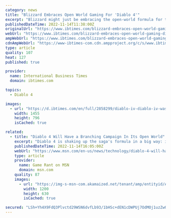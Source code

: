 ```yaml
---
category: news
title: "Blizzard Embraces Open World Gaming For 'Diablo 4'"
excerpt: "Blizzard might just be embracing the open-world formula for the fourth installment of the 'Diablo' series set to launch in 2023. \"One of the concerns about putting 'open world' in a big neon sign and ..."
publishedDateTime: 2022-11-14T11:38:00Z
originalUrl: "https://www.ibtimes.com/blizzard-embraces-open-world-gaming-diablo-4-3635791"
webUrl: "https://www.ibtimes.com/blizzard-embraces-open-world-gaming-diablo-4-3635791"
ampWebUrl: "https://www.ibtimes.com/blizzard-embraces-open-world-gaming-diablo-4-3635791?amp=1"
cdnAmpWebUrl: "https://www-ibtimes-com.cdn.ampproject.org/c/s/www.ibtimes.com/blizzard-embraces-open-world-gaming-diablo-4-3635791?amp=1"
type: article
quality: 107
heat: 127
published: true

provider:
  name: International Business Times
  domain: ibtimes.com

topics:
  - Diablo 4

images:
  - url: "https://d.ibtimes.com/en/full/2858299/diablo-iv-diablo-iv-was-officially-announced-during-blizzcon-2019.png"
    width: 1455
    height: 796
    isCached: true

related:
  - title: "Diablo 4 Will Have a Branching Campaign In Its Open World"
    excerpt: "Diablo 4 is shaking up the saga's formula in a big way: its open world will allow players to tackle the storyline in an order of their choosing. In previous Diablo games, the narrative was linear ..."
    publishedDateTime: 2022-11-14T16:05:00Z
    webUrl: "https://www.msn.com/en-us/news/technology/diablo-4-will-have-a-branching-campaign-in-its-open-world/ar-AA146LKg"
    type: article
    provider:
      name: Game Rant on MSN
      domain: msn.com
    quality: 87
    images:
      - url: "https://img-s-msn-com.akamaized.net/tenant/amp/entityid/AA146zen.img?h=630&w=1200&m=6&q=60&o=t&l=f&f=jpg"
        width: 1200
        height: 630
        isCached: true

secured: "LSh+Yh4X9FdQ3Plvctd29WSN6dvfLb93/1bHSc+dEN1cDWPUj7OdMOj1uzZwOpfSaFYwZA/qJEmSKY8NKWv0VoVaoXVs2Wgm0CCu1ruBJOnOvo420jUKtVfuuMuRXrvMdslvxj02F9wB/++tJBHAkENferg/76QNKo2oZvyoZBcicfrykrABKTZywoAutEmHnoDvhltCtnEh6O3gT0dHTyASg/AuT1eAz0em1VMEJf5kBa1HJ38RskDWlmhdRZ1yyCemDS0FMeYwgIO4f7HWzGDcYVdciQ1Rj/LjdhuhIaMbaaAIn+vyoiNrJb8RNtQZ9kAsaSOqa0O+KhKTy/IG5vephs1GqUMmN+v+SvoBaKQ=;INUr/VC7nAD9aYkX0V7UNw=="
---
```


